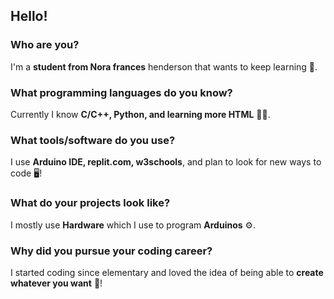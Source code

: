 ## Hello!
### Who are you?
I'm a **student from Nora frances** henderson that wants to keep learning 🧐.


### What programming languages do you know?
Currently I know **C/C++, Python, and learning more HTML** 👨‍💻.


### What tools/software do you use?
I use **Arduino IDE, replit.com, w3schools**, and plan to look for new ways to code 🖥️!


### What do your projects look like?
I mostly use **Hardware** which I use to program **Arduinos** ⚙️.


### Why did you pursue your coding career?
I started coding since elementary and loved the idea of being able to **create whatever you want** 🧠!
<!--
**relfayoumi/relfayoumi** is a ✨ _special_ ✨ repository because its `README.md` (this file) appears on your GitHub profile.

Here are some ideas to get you started:

- 🔭 I’m currently working on ...
- 🌱 I’m currently learning ...
- 👯 I’m looking to collaborate on ...
- 🤔 I’m looking for help with ...
- 💬 Ask me about ...
- 📫 How to reach me: ...
- 😄 Pronouns: ...
- ⚡ Fun fact: ...
-->
